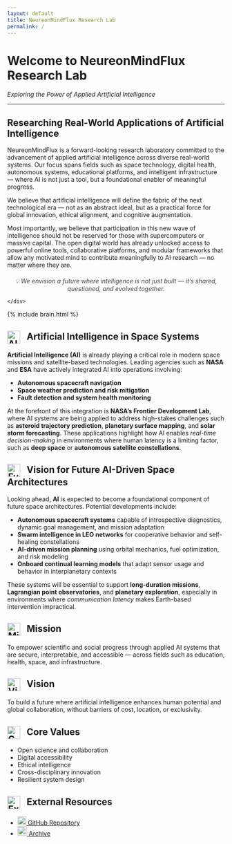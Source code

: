 ```yaml
---
layout: default
title: NeureonMindFlux Research Lab
permalink: /
---
```


<div class="fade-up hero-section">
  <h1> Welcome to NeureonMindFlux Research Lab</h1>
  <em>Exploring the Power of Applied Artificial Intelligence</em>
</div>


---


<section class="brain-card-section fade-up">
  <div class="brain-card-container">
    <div class="brain-card-text">
      <h2>Researching Real-World Applications of Artificial Intelligence</h2>
      <p>
        NeureonMindFlux is a forward-looking research laboratory committed to the advancement of applied artificial intelligence across diverse real-world systems. Our focus spans fields such as space technology, digital health, autonomous systems, educational platforms, and intelligent infrastructure — where AI is not just a tool, but a foundational enabler of meaningful progress.
      </p>
      <p>
        We believe that artificial intelligence will define the fabric of the next technological era — not as an abstract ideal, but as a practical force for global innovation, ethical alignment, and cognitive augmentation.
      </p>
      <p>
        Most importantly, we believe that participation in this new wave of intelligence should not be reserved for those with supercomputers or massive capital. The open digital world has already unlocked access to powerful online tools, collaborative platforms, and modular frameworks that allow any motivated mind to contribute meaningfully to AI research — no matter where they are.
      </p>
      <p style="font-style: italic; text-align: center; color: #444; margin-top: 20px;">
    💡 We envision a future where intelligence is not just built — it’s shared, questioned, and evolved together.
    </p>

    </div>

   <div class="brain-card-animation">
  {% include brain.html %}
</div>


  </div>
</section>

<section class="mission-vision-section fade-up">
  <div class="mission-vision-container">
    <div class="mission-vision-grid">
      <!-- Block: Space AI -->
      <div class="mission-block">
        <h2>
          <img src="{{ '/assets/images/satellite_icon.png' | relative_url }}" alt="AI Space Icon" height="30" style="vertical-align: middle; margin-right: 10px;" />
          Artificial Intelligence in Space Systems
        </h2>
        <p>
          <strong>Artificial Intelligence (AI)</strong> is already playing a critical role in modern space missions and satellite-based technologies. 
          Leading agencies such as <strong>NASA</strong> and <strong>ESA</strong> have actively integrated AI into operations involving:
        </p>
        <ul>
          <li><strong>Autonomous spacecraft navigation</strong></li>
          <li><strong>Space weather prediction and risk mitigation</strong></li>
          <li><strong>Fault detection and system health monitoring</strong></li>
        </ul>
        <p>
          At the forefront of this integration is <strong>NASA’s Frontier Development Lab</strong>, where AI systems are being applied to address high-stakes challenges such as 
          <strong>asteroid trajectory prediction</strong>, <strong>planetary surface mapping</strong>, and <strong>solar storm forecasting</strong>. 
          These applications highlight how AI enables <em>real-time decision-making</em> in environments where human latency is a limiting factor, 
          such as <strong>deep space</strong> or <strong>autonomous satellite constellations</strong>.
        </p>
      </div>
      <!-- Block: Future Space AI Vision -->
      <div class="vision-block">
        <h2>
          <img src="{{ '/assets/images/future_icon.png' | relative_url }}" alt="Future Icon" height="30" style="vertical-align: middle; margin-right: 10px;" />
          Vision for Future AI-Driven Space Architectures
        </h2>
        <p>
          Looking ahead, <strong>AI</strong> is expected to become a foundational component of future space architectures. 
          Potential developments include:
        </p>
        <ul>
          <li><strong>Autonomous spacecraft systems</strong> capable of introspective diagnostics, dynamic goal management, and mission adaptation</li>
          <li><strong>Swarm intelligence in LEO networks</strong> for cooperative behavior and self-healing constellations</li>
          <li><strong>AI-driven mission planning</strong> using orbital mechanics, fuel optimization, and risk modeling</li>
          <li><strong>Onboard continual learning models</strong> that adapt sensor usage and behavior in interplanetary contexts</li>
        </ul>
        <p>
          These systems will be essential to support <strong>long-duration missions</strong>, <strong>Lagrangian point observatories</strong>, and 
          <strong>planetary exploration</strong>, especially in environments where <em>communication latency</em> makes Earth-based intervention impractical.
        </p>
      </div>
    </div>
  </div>
</section>












<section class="mission-vision-section fade-up">
  <div class="mission-vision-container">
    <div class="mission-vision-grid">
      <div class="mission-block">
        <h2><img src="{{ '/assets/images/robot_mission_icon.png' | relative_url }}" alt="Mission Icon" height="30" style="vertical-align: middle; margin-right: 10px;" />
          Mission</h2>
        <p>
          To empower scientific and social progress through applied AI systems that are secure, interpretable, and accessible —
          across fields such as education, health, space, and infrastructure.
        </p>
      </div>
      <div class="vision-block">
        <h2><img src="{{ '/assets/images/vision_head_icon.png' | relative_url }}" alt="Vision Icon" height="30" style="vertical-align: middle; margin-right: 10px;" />
          Vision</h2>
        <p>
          To build a future where artificial intelligence enhances human potential and global collaboration,
          without barriers of cost, location, or exclusivity.
        </p>
      </div>
    </div>
  </div>
</section>



<section class="mission-vision-section fade-up">
  <div class="mission-vision-container">
    <div class="mission-vision-grid">
      <div class="mission-block">
        <h2><img src="{{ '/assets/images/core_values_icon.png' | relative_url }}" alt="Core Values Icon" height="30" style="vertical-align: middle; margin-right: 10px;" />
          Core Values</h2>
        <ul>
          <li>Open science and collaboration</li>
          <li>Digital accessibility</li>
          <li>Ethical intelligence</li>
          <li>Cross-disciplinary innovation</li>
          <li>Resilient system design</li>
        </ul>
      </div>
     <div class="vision-block">
  <h2>
    <img src="{{ '/assets/images/link_icon.png' | relative_url }}" alt="External Resources Icon" height="30" style="vertical-align: middle; margin-right: 10px;" />
    External Resources
  </h2>
  <ul class="external-list">
    <li>
      <a href="https://github.com/Neureonmindflux-Research-Lab" target="_blank" class="external-link">
        <img src="{{ '/assets/images/github_icon.png' | relative_url }}" alt="GitHub" height="20" />
        GitHub Repository
      </a>
    </li>
    <li>
      <a href="https://zenodo.org/communities/neureonmindflux" target="_blank" class="external-link">
        <img src="{{ '/assets/images/zenodo_icon_01.png' | relative_url }}" alt="Zenodo" height="22" />
         Archive
      </a>
    </li>
  </ul>
</div>
    </div>
  </div>
</section>
